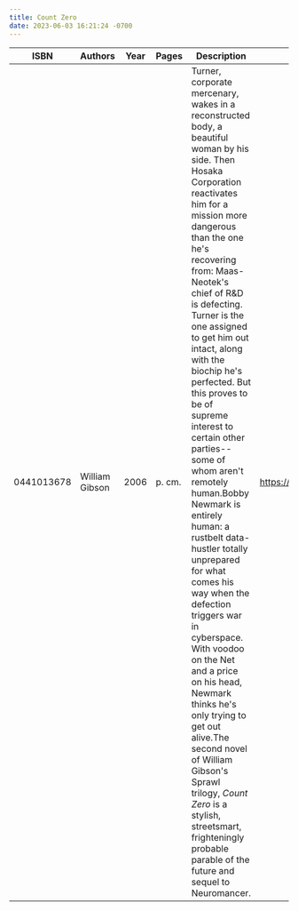 ```yaml
---
title: Count Zero
date: 2023-06-03 16:21:24 -0700
---
```


| ISBN        | Authors      | Year    | Pages    | Description    | URL   |
| ----------- | ------------ | ------- | -------- | -------------- | ----- |
| 0441013678  | William Gibson| 2006| p. cm.| Turner, corporate mercenary, wakes in a reconstructed body, a beautiful woman by his side. Then Hosaka Corporation reactivates him for a mission more dangerous than the one he's recovering from: Maas-Neotek's chief of R&amp;D is defecting. Turner is the one assigned to get him out intact, along with the biochip he's perfected. But this proves to be of supreme interest to certain other parties--some of whom aren't remotely human.Bobby Newmark is entirely human: a rustbelt data-hustler totally unprepared for what comes his way when the defection triggers war in cyberspace. With voodoo on the Net and a price on his head, Newmark thinks he's only trying to get out alive.The second novel of William Gibson's Sprawl trilogy, <em>Count Zero</em> is a stylish, streetsmart, frighteningly probable parable of the future and sequel to Neuromancer.|https://openlibrary.org/books/OL3431534M/Count_Zero|    